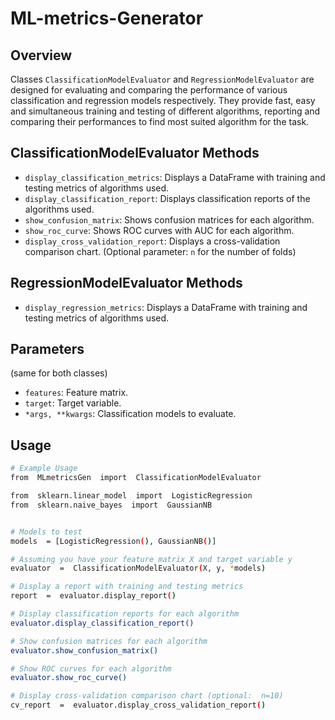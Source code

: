 # ML-metrics-Generator


## Overview

Classes `ClassificationModelEvaluator` and `RegressionModelEvaluator` are designed for evaluating and comparing the performance of various classification and regression models respectively. They provide fast, easy and simultaneous training and testing of different algorithms, reporting and comparing their performances to find most suited algorithm for the task.

  
## ClassificationModelEvaluator Methods
-  `display_classification_metrics`: Displays a DataFrame with training and testing metrics of algorithms used.
-  `display_classification_report`: Displays classification reports of the algorithms used.
-  `show_confusion_matrix`: Shows confusion matrices for each algorithm.
-  `show_roc_curve`: Shows ROC curves with AUC for each algorithm.
-  `display_cross_validation_report`: Displays a cross-validation comparison chart. (Optional parameter: `n` for the number of folds)


## RegressionModelEvaluator Methods
-  `display_regression_metrics`: Displays a DataFrame with training and testing metrics of algorithms used.
  

## Parameters
(same for both classes)
-  `features`: Feature matrix.
-  `target`: Target variable.
-  `*args, **kwargs`: Classification models to evaluate.


## Usage

```bash
# Example Usage
from  MLmetricsGen  import  ClassificationModelEvaluator

from  sklearn.linear_model  import  LogisticRegression
from  sklearn.naive_bayes  import  GaussianNB


# Models to test
models  = [LogisticRegression(), GaussianNB()]

# Assuming you have your feature matrix X and target variable y
evaluator  =  ClassificationModelEvaluator(X, y, *models)

# Display a report with training and testing metrics
report  =  evaluator.display_report()

# Display classification reports for each algorithm
evaluator.display_classification_report()

# Show confusion matrices for each algorithm
evaluator.show_confusion_matrix()

# Show ROC curves for each algorithm
evaluator.show_roc_curve()

# Display cross-validation comparison chart (optional:  n=10)
cv_report  =  evaluator.display_cross_validation_report()
```